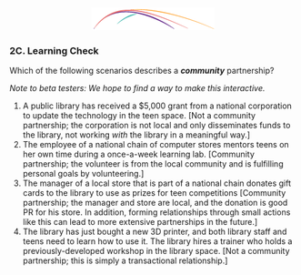 <div style="text-align:center"><img src="/logo/Connectedlib-Logo-Graph.png"></div>

### 2C. Learning Check

Which of the following scenarios describes a _**community**_ partnership?

_Note to beta testers: We hope to find a way to make this interactive._

1.  A public library has received a $5,000 grant from a national corporation to update the technology in the teen space. [Not a community partnership; the corporation is not local and only disseminates funds to the library, not working _with_ the library in a meaningful way.]
2. The employee of a national chain of computer stores mentors teens on her own time during a once-a-week learning lab. [Community partnership; the volunteer is from the local community and is fulfilling personal goals by volunteering.]
3. The manager of a local store that is part of a national chain donates gift cards to the library to use as prizes for teen competitions [Community partnership; the manager and store are local, and the donation is good PR for his store. In addition, forming relationships through small actions like this can lead to more extensive partnerships in the future.]
4. The library has just bought a new 3D printer, and both library staff and teens need to learn how to use it. The library hires a trainer who holds a previously-developed workshop in the library space. [Not a community partnership; this is simply a transactional relationship.]